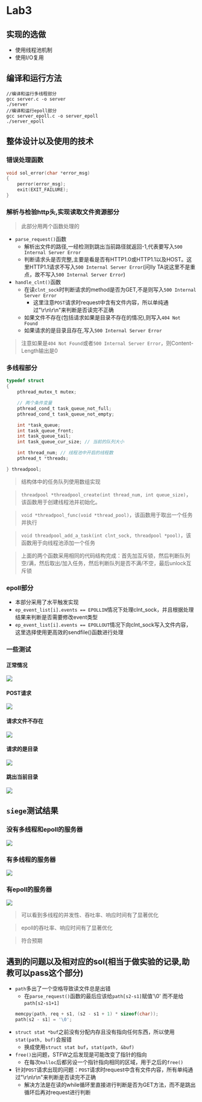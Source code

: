 # Lab3

## 实现的选做
* 使用线程池机制
* 使用I/O复用
## 编译和运行方法
```
//编译和运行多线程部分
gcc server.c -o server 
./server
//编译和运行epoll部分
gcc server_epoll.c -o server_epoll 
./server_epoll
```

## 整体设计以及使用的技术

### 错误处理函数
```C
void sol_error(char *error_msg)
{
    perror(error_msg);
    exit(EXIT_FAILURE);
}
```
### 解析与检验http头,实现读取文件资源部分
> 此部分用两个函数处理的
* `parse_request()`函数
  * 解析出文件的路径,一经检测到跳出当前路径就返回-1,代表要写入`500 Internal Server Error`
  * 判断请求头是否完整,主要是看是否有HTTP1.0或HTTP1.1以及HOST。这里HTTP1.1请求不写入`500 Internal Server Error`(问lly TA说这里不是重点，故不写入`500 Internal Server Error`)
* `handle_clnt()`函数
  * 在读`clnt_sock`时判断请求的method是否为GET,不是则写入`500 Internal Server Error`
    * 这里注意`POST`请求时request中含有文件内容，所以单纯通过"\r\n\r\n"来判断是否读完不正确
  * 如果文件不存在(包括请求如果是目录不存在的情况),则写入`404 Not Found`
  * 如果请求的是目录且存在,写入`500 Internal Server Error`

> 注意如果是`404 Not Found`或者`500 Internal Server Error`，则Content-Length输出是0
### 多线程部分

```C
typedef struct
{
    pthread_mutex_t mutex;

    // 两个条件变量
    pthread_cond_t task_queue_not_full;
    pthread_cond_t task_queue_not_empty;

    int *task_queue;
    int task_queue_front;
    int task_queue_tail;
    int task_queue_cur_size; // 当前的队列大小

    int thread_num; // 线程池中开启的线程数
    pthread_t *threads;

} threadpool;
```
> 结构体中的任务队列使用数组实现

> `threadpool *threadpool_create(int thread_num, int queue_size)`，该函数用于创建线程池并初始化。

> `void *threadpool_func(void *thread_pool)`，该函数用于取出一个任务并执行

> `void threadpool_add_a_task(int clnt_sock, threadpool *pool)`，该函数用于向线程池添加一个任务

> 上面的两个函数采用相同的代码结构完成：首先加互斥锁，然后判断队列空/满，然后取出/加入任务，然后判断队列是否不满/不空，最后unlock互斥锁

### epoll部分
* 本部分采用了水平触发实现
* `ep_event_list[i].events == EPOLLIN`情况下处理clnt_sock，并且根据处理结果来判断是否需要修改event类型
* `ep_event_list[i].events == EPOLLOUT`情况下向clnt_sock写入文件内容，这里选择使用更高效的sendfile()函数进行处理

### 一些测试
#### 正常情况
![](pics/200.png)
#### POST请求
![](pics/POST.png)
#### 请求文件不存在
![](pics/404.png)
#### 请求的是目录
![](pics/500.png)
#### 跳出当前目录
![](pics/jump%20out.png)


## `siege`测试结果

### 没有多线程和epoll的服务器

![](pics/origin.png)

### 有多线程的服务器
![](pics/thread.png)
### 有epoll的服务器
![](pics/epoll.png)

> 可以看到多线程的并发性、吞吐率、响应时间有了显著优化

> epoll的吞吐率、响应时间有了显著优化

> 符合预期

## 遇到的问题以及相对应的sol(相当于做实验的记录,助教可以pass这个部分)
* `path`多出了一个空格导致读文件总是出错
  * 在`parse_request()`函数的最后应该给`path[s2-s1]`赋值'\0'
而不是给`path[s2-s1+1]`
  ```C
  memcpy(path, req + s1, (s2 - s1 + 1) * sizeof(char));
  path[s2 - s1] = '\0';
  ```
* `struct stat *buf`之前没有分配内存且没有指向任何东西，所以使用`stat(path, buf)`会报错
  * 换成使用`struct stat buf`，`stat(path, &buf)`
* `free()`出问题，STFW之后发现是可能改变了指针的指向
  * 在每次`malloc`后都另设一个指针指向相同的区域，用于之后的`free()`
* 针对`POST`请求出现的问题：`POST`请求时request中含有文件内容，所有单纯通过"\r\n\r\n"来判断是否读完不正确
  * 解决方法是在读的while循环里直接进行判断是否为GET方法，而不是跳出循环后再对request进行判断